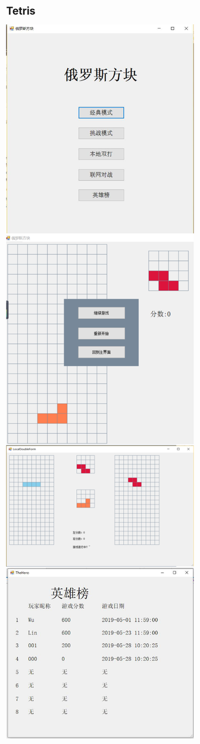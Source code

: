 # Tetris
![](https://github.com/jockeyc/Tetris/blob/master/image/%E5%9B%BE%E7%89%871.png)
![](https://github.com/jockeyc/Tetris/blob/master/image/%E5%9B%BE%E7%89%872.png)
![](https://github.com/jockeyc/Tetris/blob/master/image/%E5%9B%BE%E7%89%873.png)
![](https://github.com/jockeyc/Tetris/blob/master/image/%E5%9B%BE%E7%89%874.png)
